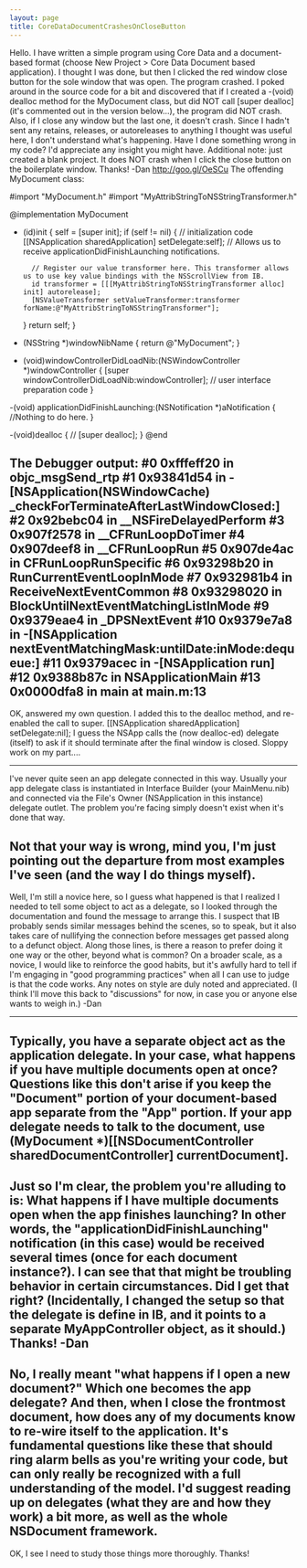 ```yaml
---
layout: page
title: CoreDataDocumentCrashesOnCloseButton
---
```



Hello. I have written a simple program using Core Data and a document-based format (choose New Project > Core Data Document based application). I thought I was done, but then I clicked the red window close button for the sole window that was open. The program crashed. I poked around in the source code for a bit and discovered that if I created a -(void) dealloc method for the MyDocument class, but did NOT call [super dealloc] (it's commented out in the version below...), the program did NOT crash. Also, if I close any window but the last one, it doesn't crash. Since I hadn't sent any retains, releases, or autoreleases to anything I thought was useful here, I don't understand what's happening. Have I done something wrong in my code? I'd appreciate any insight you might have. Additional note: just created a blank project. It does NOT crash when I click the close button on the boilerplate window. Thanks! -Dan http://goo.gl/OeSCu
The offending MyDocument class:
    
#import "MyDocument.h"
#import "MyAttribStringToNSStringTransformer.h"

@implementation MyDocument

- (id)init 
{
    self = [super init];
    if (self != nil)
	{
        // initialization code
		[[NSApplication sharedApplication] setDelegate:self];		// Allows us to receive applicationDidFinishLaunching notifications.
		
		// Register our value transformer here. This transformer allows us to use key value bindings with the NSScrollView from IB.
		id transformer = [[[MyAttribStringToNSStringTransformer alloc] init] autorelease];
		[NSValueTransformer setValueTransformer:transformer forName:@"MyAttribStringToNSStringTransformer"]; 
    }
    return self;
}

- (NSString *)windowNibName 
{
    return @"MyDocument";
}

- (void)windowControllerDidLoadNib:(NSWindowController *)windowController 
{
    [super windowControllerDidLoadNib:windowController];
    // user interface preparation code
}

-(void) applicationDidFinishLaunching:(NSNotification *)aNotification
{
	//Nothing to do here.
}

-(void)dealloc
{
//	[super dealloc];
}
@end

The Debugger output:
#0	0xfffeff20 in objc_msgSend_rtp
#1	0x93841d54 in -[NSApplication(NSWindowCache) _checkForTerminateAfterLastWindowClosed:]
#2	0x92bebc04 in __NSFireDelayedPerform
#3	0x907f2578 in __CFRunLoopDoTimer
#4	0x907deef8 in __CFRunLoopRun
#5	0x907de4ac in CFRunLoopRunSpecific
#6	0x93298b20 in RunCurrentEventLoopInMode
#7	0x932981b4 in ReceiveNextEventCommon
#8	0x93298020 in BlockUntilNextEventMatchingListInMode
#9	0x9379eae4 in _DPSNextEvent
#10	0x9379e7a8 in -[NSApplication nextEventMatchingMask:untilDate:inMode:dequeue:]
#11	0x9379acec in -[NSApplication run]
#12	0x9388b87c in NSApplicationMain
#13	0x0000dfa8 in main at main.m:13
----
OK, answered my own question. I added this to the dealloc method, and re-enabled the call to super.
    [[NSApplication sharedApplication] setDelegate:nil];
I guess the NSApp calls the (now dealloc-ed) delegate (itself) to ask if it should terminate after the final window is closed. Sloppy work on my part....

----

I've never quite seen an app delegate connected in this way. Usually your app delegate class is instantiated in Interface Builder (your MainMenu.nib) and connected via the File's Owner (NSApplication in this instance) delegate outlet. The problem you're facing simply doesn't exist when it's done that way.

Not that your way is wrong, mind you, I'm just pointing out the departure from most examples I've seen (and the way I do things myself).
----
Well, I'm still a novice here, so I guess what happened is that I realized I needed to tell some object to act as a delegate, so I looked through the documentation and found the message to arrange this. I suspect that IB probably sends similar messages behind the scenes, so to speak, but it also takes care of nullifying the connection before messages get passed along to a defunct object. Along those lines, is there a reason to prefer doing it one way or the other, beyond what is common? On a broader scale, as a novice, I would like to reinforce the good habits, but it's awfully hard to tell if I'm engaging in "good programming practices" when all I can use to judge is that the code works. Any notes on style are duly noted and appreciated. (I think I'll move this back to "discussions" for now, in case you or anyone else wants to weigh in.) -Dan

----
Typically, you have a separate object act as the application delegate.  In your case, what happens if you have multiple documents open at once?  Questions like this don't arise if you keep the "Document" portion of your document-based app separate from the "App" portion.
If your app delegate needs to talk to the document, use (MyDocument *)[[NSDocumentController sharedDocumentController] currentDocument].
----
Just so I'm clear, the problem you're alluding to is: What happens if I have multiple documents open when the app finishes launching? In other words, the "applicationDidFinishLaunching" notification (in this case) would be received several times (once for each document instance?). I can see that that might be troubling behavior in certain circumstances. Did I get that right? (Incidentally, I changed the setup so that the delegate is define in IB, and it points to a separate MyAppController object, as it should.) Thanks! -Dan
----
No, I really meant "what happens if I open a new document?"  Which one becomes the app delegate?  And then, when I close the frontmost document, how does any of my documents know to re-wire itself to the application.  It's fundamental questions like these that should ring alarm bells as you're writing your code, but can only really be recognized with a full understanding of the model.  I'd suggest reading up on delegates (what they are and how they work) a bit more, as well as the whole NSDocument framework.
----
OK, I see I need to study those things more thoroughly. Thanks!

